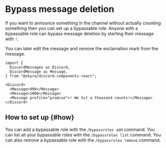 # Bypass message deletion

If you want to announce something in the channel without actually counting something then you can set up a bypassable role. Anyone with a bypassable role can bypass message deletion by starting their message with `!`.

You can later edit the message and remove the exclamation mark from the message.

```mdx-code-block
import {
  DiscordMessages as Discord,
  DiscordMessage as Message,
} from "@skyra/discord-components-react";

<Discord>
  <Message>999</Message>
  <Message>1000</Message>
  <Message profile="promise">! We hit a thousand counts!</Message>
</Discord>
```

## How to set up {#how}

You can add a bypassable role with the `/bypassroles add` command. You can list all your bypassable roles with the `/bypassroles list` command. You can also remove a bypassable role with the `/bypassroles remove` command.